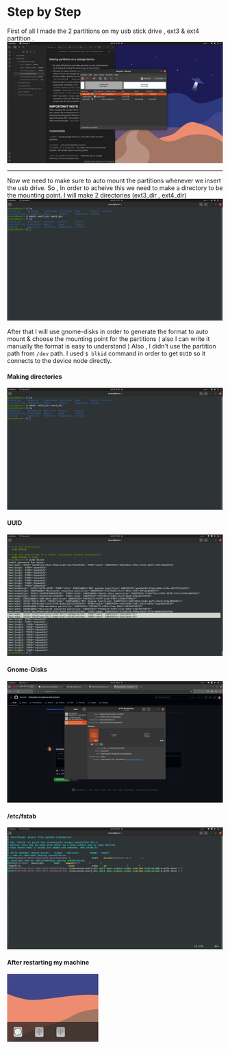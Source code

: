 # Step by Step 
First of all I made the 2 partitions on my usb stick drive , ext3 & ext4 partition . 
![](https://github.com/MonerMo/Embedded-Linux-Diploma-Tasks-Solution/blob/File-System-Stack-Task/gparted.png)

---
Now we need to make sure to auto mount the partitions whenever we insert the usb drive. So , In order to acheive this we need to make a directory to be the mounting point.
I will make 2 directories (ext3_dir , ext4_dir) 
![](https://github.com/MonerMo/Embedded-Linux-Diploma-Tasks-Solution/blob/File-System-Stack-Task/mounting_directories.png)

After that I will use gnome-disks in order to generate the format to auto mount & choose the mounting point for the partitions ( also I can write it manually the format is easy to understand ) 
Also , I didn't use the partition path from `/dev` path. I used `$ blkid` command  in order to get `UUID` so it connects to the device node directly. 

#### Making directories 
![](https://github.com/MonerMo/Embedded-Linux-Diploma-Tasks-Solution/blob/File-System-Stack-Task/mounting_directories.png)

#### UUID
![](https://github.com/MonerMo/Embedded-Linux-Diploma-Tasks-Solution/blob/File-System-Stack-Task/blkid.png)

#### Gnome-Disks 
![](https://github.com/MonerMo/Embedded-Linux-Diploma-Tasks-Solution/blob/File-System-Stack-Task/gnome-disks.png)

#### /etc/fstab 
![](https://github.com/MonerMo/Embedded-Linux-Diploma-Tasks-Solution/blob/File-System-Stack-Task/fstab.png)

#### After restarting my machine 
![](https://github.com/MonerMo/Embedded-Linux-Diploma-Tasks-Solution/blob/File-System-Stack-Task/ext3%2Cext4.png)

